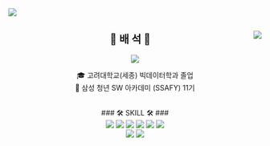 
<div style="display:flex;" align="center">
  
<img src="https://capsule-render.vercel.app/api?type=waving&color=FC7323&height=240&section=header&text=Seok%20Bae&fontAlign=75&fontAlignY=35&fontSize=40&fontColor=ffffff&desc=SoftwareDeveloper&descAlign=80&descAlignY=50" />
</div>
<div align="center">
  <img align="right" src="http://mazassumnida.wtf/api/v2/generate_badge?boj=qotjr0151"/>
  
## 👋 배 석 👋 

<a href="https://github.com/BaeSeokkim"><img src="https://hits.seeyoufarm.com/api/count/incr/badge.svg?url=https%3A%2F%2Fgithub.com%2FBaeSeokkim&count_bg=%2379C83D&title_bg=%23555555&icon=&icon_color=%23E7E7E7&title=Profile+views&edge_flat=true"/></a>

  🎓 고려대학교(세종) 빅데이터학과 졸업  
  🔎 삼성 청년 SW 아카데미 (SSAFY) 11기 

  <br>
 
</div>


  
<div align="center">
### 🛠 SKILL 🛠 ###
</div>
<div align="center">
<img src="https://img.shields.io/badge/C-A8B9CC?style=flat-square&logo=C&logoColor=white"/>
<img src="https://img.shields.io/badge/C++-00599C?style=flat-square&logo=C%2b%2b&logoColor=white"/>
<img src="https://img.shields.io/badge/SAS-489CFF?style=flat-square&logo=SAS&logoColor=white"/>
<img src="https://img.shields.io/badge/Python-3776AB?style=flat-square&logo=Python&logoColor=white"/>
<img src="https://img.shields.io/badge/R-000CB7?style=flat-square&logo=R&logoColor=white"/>
<img src="https://img.shields.io/badge/JavaScript-F7DF1E?style=flat-square&logo=JavaScript&logoColor=white"/><br/>
<img src="https://img.shields.io/badge/MySQL-4479A1?style=flat-square&logo=MySQL&logoColor=white"/>
<img src="https://img.shields.io/badge/GitHub-181717?style=flat-square&logo=GitHub&logoColor=white"/>
</div>
